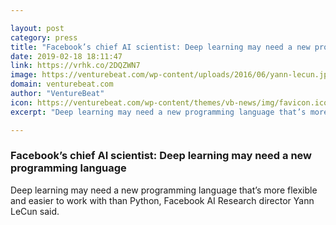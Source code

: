 ```yaml
---

layout: post
category: press
title: "Facebook’s chief AI scientist: Deep learning may need a new programming language"
date: 2019-02-18 18:11:47
link: https://vrhk.co/2DQZWN7
image: https://venturebeat.com/wp-content/uploads/2016/06/yann-lecun.jpeg?w=1200&strip=all
domain: venturebeat.com
author: "VentureBeat"
icon: https://venturebeat.com/wp-content/themes/vb-news/img/favicon.ico
excerpt: "Deep learning may need a new programming language that’s more flexible and easier to work with than Python, Facebook AI Research director Yann LeCun said."

---
```


### Facebook’s chief AI scientist: Deep learning may need a new programming language

Deep learning may need a new programming language that’s more flexible and easier to work with than Python, Facebook AI Research director Yann LeCun said.